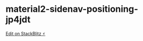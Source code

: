 # material2-sidenav-positioning-jp4jdt

[Edit on StackBlitz ⚡️](https://stackblitz.com/edit/material2-sidenav-positioning-jp4jdt)
